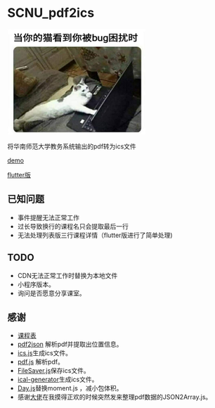 # SCNU_pdf2ics

<img width="314" height="240" src="./But_I_DONT_HAVE_A_CAT.jpg"/>

将华南师范大学教务系统输出的pdf转为ics文件

[demo](https://lraty-li.github.io/SCNU-Jwxt-Pdf2Ics)

[flutter版](https://github.com/lraty-li/SCNU-Jwxt-Pdf2Ics-flutter)

## 已知问题

- 事件提醒无法正常工作
- 过长导致换行的课程名只会提取最后一行
- 无法处理列表版三行课程详情（flutter版进行了简单处理)

## TODO

- CDN无法正常工作时替换为本地文件
- 小程序版本。
- 询问是否愿意分享课室。

## 感谢

- [课程表](https://github.com/iscnu/scnu-schedule-ical-jwxt)
- [pdf2json](https://github.com/modesty/pdf2json) 解析pdf并提取出位置信息。
- [ics.js](https://github.com/nwcell/ics.js)生成ics文件。
- [pdf.js](https://github.com/mozilla/pdf.js) 解析pdf。
- [FileSaver.js](https://github.com/eligrey/FileSaver.js/)保存ics文件。
- [ical-generator](https://github.com/sebbo2002/ical-generator)生成ics文件。
- [Day.js](https://github.com/iamkun/dayjs)替换moment.js ，减小包体积。
- 感谢[大佬](https://github.com/Okami-2)在我摸得正欢的时候突然发来整理pdf数据的JSON2Array.js。
